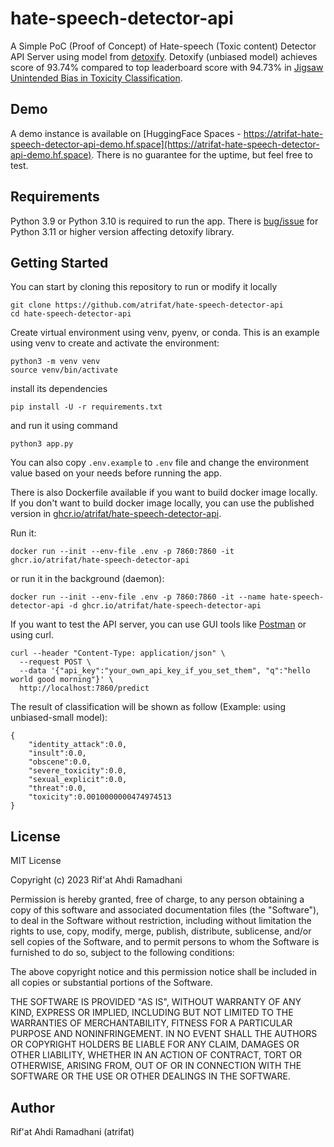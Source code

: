 # hate-speech-detector-api

A Simple PoC (Proof of Concept) of Hate-speech (Toxic content) Detector API Server using model from [detoxify](https://github.com/unitaryai/detoxify). Detoxify (unbiased model) achieves score of 93.74% compared to top leaderboard score with 94.73% in [Jigsaw Unintended Bias in Toxicity Classification](https://www.kaggle.com/c/jigsaw-unintended-bias-in-toxicity-classification).

## Demo

A demo instance is available on [HuggingFace Spaces - https://atrifat-hate-speech-detector-api-demo.hf.space](https://atrifat-hate-speech-detector-api-demo.hf.space). There is no guarantee for the uptime, but feel free to test.

## Requirements

Python 3.9 or Python 3.10 is required to run the app. There is [bug/issue](https://github.com/unitaryai/detoxify/issues/94) for Python 3.11 or higher version affecting detoxify library.

## Getting Started

You can start by cloning this repository to run or modify it locally

```
git clone https://github.com/atrifat/hate-speech-detector-api
cd hate-speech-detector-api
```

Create virtual environment using venv, pyenv, or conda. This is an example using venv to create and activate the environment:

```
python3 -m venv venv
source venv/bin/activate
```

install its dependencies

```
pip install -U -r requirements.txt
```

and run it using command

```
python3 app.py
```

You can also copy `.env.example` to `.env` file and change the environment value based on your needs before running the app.

There is also Dockerfile available if you want to build docker image locally. If you don't want to build docker image locally, you can use the published version in [ghcr.io/atrifat/hate-speech-detector-api](https://github.com/atrifat/hate-speech-detector-api/pkgs/container/hate-speech-detector-api).

Run it:

```
docker run --init --env-file .env -p 7860:7860 -it ghcr.io/atrifat/hate-speech-detector-api
```

or run it in the background (daemon):

```
docker run --init --env-file .env -p 7860:7860 -it --name hate-speech-detector-api -d ghcr.io/atrifat/hate-speech-detector-api
```

If you want to test the API server, you can use GUI tools like [Postman](https://www.postman.com/) or using curl.

```
curl --header "Content-Type: application/json" \
  --request POST \
  --data '{"api_key":"your_own_api_key_if_you_set_them", "q":"hello world good morning"}' \
  http://localhost:7860/predict
```

The result of classification will be shown as follow (Example: using unbiased-small model):

```
{
    "identity_attack":0.0,
    "insult":0.0,
    "obscene":0.0,
    "severe_toxicity":0.0,
    "sexual_explicit":0.0,
    "threat":0.0,
    "toxicity":0.0010000000474974513
}
```

## License

MIT License

Copyright (c) 2023 Rif'at Ahdi Ramadhani

Permission is hereby granted, free of charge, to any person obtaining a copy
of this software and associated documentation files (the "Software"), to deal
in the Software without restriction, including without limitation the rights
to use, copy, modify, merge, publish, distribute, sublicense, and/or sell
copies of the Software, and to permit persons to whom the Software is
furnished to do so, subject to the following conditions:

The above copyright notice and this permission notice shall be included in all
copies or substantial portions of the Software.

THE SOFTWARE IS PROVIDED "AS IS", WITHOUT WARRANTY OF ANY KIND, EXPRESS OR
IMPLIED, INCLUDING BUT NOT LIMITED TO THE WARRANTIES OF MERCHANTABILITY,
FITNESS FOR A PARTICULAR PURPOSE AND NONINFRINGEMENT. IN NO EVENT SHALL THE
AUTHORS OR COPYRIGHT HOLDERS BE LIABLE FOR ANY CLAIM, DAMAGES OR OTHER
LIABILITY, WHETHER IN AN ACTION OF CONTRACT, TORT OR OTHERWISE, ARISING FROM,
OUT OF OR IN CONNECTION WITH THE SOFTWARE OR THE USE OR OTHER DEALINGS IN THE
SOFTWARE.

## Author

Rif'at Ahdi Ramadhani (atrifat)
